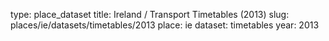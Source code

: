 type: place_dataset
title: Ireland / Transport Timetables (2013)
slug: places/ie/datasets/timetables/2013
place: ie
dataset: timetables
year: 2013
